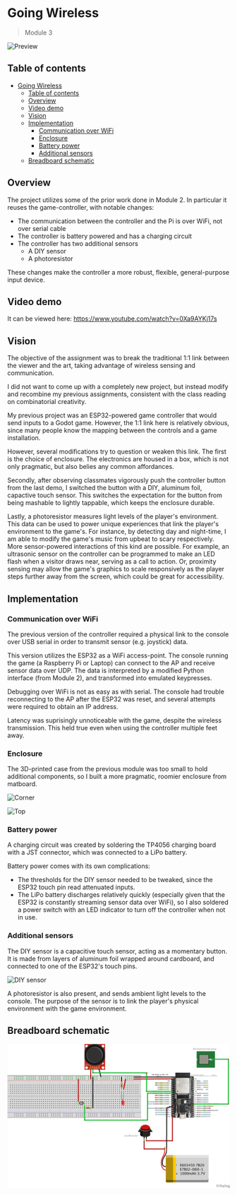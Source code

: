 # Going Wireless

> Module 3

![Preview](./docs/full.jpg)

## Table of contents

- [Going Wireless](#going-wireless)
  - [Table of contents](#table-of-contents)
  - [Overview](#overview)
  - [Video demo](#video-demo)
  - [Vision](#vision)
  - [Implementation](#implementation)
    - [Communication over WiFi](#communication-over-wifi)
    - [Enclosure](#enclosure)
    - [Battery power](#battery-power)
    - [Additional sensors](#additional-sensors)
  - [Breadboard schematic](#breadboard-schematic)

## Overview

The project utilizes some of the prior work done in Module 2. In particular it reuses the game-controller, with notable changes:

-   The communication between the controller and the Pi is over WiFi, not over serial cable
-   The controller is battery powered and has a charging circuit
-   The controller has two additional sensors
    -   A DIY sensor
    -   A photoresistor

These changes make the controller a more robust, flexible, general-purpose input device.

## Video demo

It can be viewed here: <https://www.youtube.com/watch?v=0Xa9AYKj17s>

## Vision

The objective of the assignment was to break the traditional 1:1 link between the viewer and the art, taking advantage of wireless sensing and communication.

I did not want to come up with a completely new project, but instead modify and recombine my previous assignments, consistent with the class reading on combinatorial creativity.

My previous project was an ESP32-powered game controller that would send inputs to a Godot game. However, the 1:1 link here is relatively obvious, since many people know the mapping between the controls and a game installation.

However, several modifications try to question or weaken this link. The first is the choice of enclosure. The electronics are housed in a box, which is not only pragmatic, but also belies any common affordances.

Secondly, after observing classmates vigorously push the controller button from the last demo, I switched the button with a DIY, aluminum foil, capactive touch sensor. This switches the expectation for the button from being mashable to lightly tappable, which keeps the enclosure durable.

Lastly, a photoresistor measures light levels of the player's environment. This data can be used to power unique experiences that link the player's environment to the game's. For instance, by detecting day and night-time, I am able to modify the game's music from upbeat to scary respectively. More sensor-powered interactions of this kind are possible. For example, an ultrasonic sensor on the controller can be programmed to make an LED flash when a visitor draws near, serving as a call to action. Or, proximity sensing may allow the game's graphics to scale responsively as the player steps further away from the screen, which could be great for accessibility.

## Implementation

### Communication over WiFi

The previous version of the controller required a physical link to the console over USB serial in order to transmit sensor (e.g. joystick) data.

This version utilizes the ESP32 as a WiFi access-point. The console running the game (a Raspberry Pi or Laptop) can connect to the AP and receive sensor data over UDP. The data is interpreted by a modified Python interface (from Module 2), and transformed into emulated keypresses.

Debugging over WiFi is not as easy as with serial. The console had trouble reconnecting to the AP after the ESP32 was reset, and several attempts were required to obtain an IP address.

Latency was suprisingly unnoticeable with the game, despite the wireless transmission. This held true even when using the controller multiple feet away.

### Enclosure

The 3D-printed case from the previous module was too small to hold additional components, so I built a more pragmatic, roomier enclosure from matboard.

![Corner](./docs/corner.jpg)

![Top](./docs/top.jpg)

### Battery power

A charging circuit was created by soldering the TP4056 charging board with a JST connector, which was connected to a LiPo battery.

Battery power comes with its own complications:

-   The thresholds for the DIY sensor needed to be tweaked, since the ESP32 touch pin read attenuated inputs.
-   The LiPo battery discharges relatively quickly (especially given that the ESP32 is constantly streaming sensor data over WiFi), so I also soldered a power switch with an LED indicator to turn off the controller when not in use.

### Additional sensors

The DIY sensor is a capacitive touch sensor, acting as a momentary button. It is made from layers of aluminum foil wrapped around cardboard, and connected to one of the ESP32's touch pins.

![DIY sensor](./docs/diy.jpg)

A photoresistor is also present, and sends ambient light levels to the console. The purpose of the sensor is to link the player's physical environment with the game environment.

## Breadboard schematic

![Schematic bb](./docs/schematic_bb.png)
